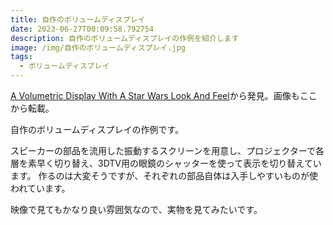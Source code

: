 ```yaml
---
title: 自作のボリュームディスプレイ
date: 2023-06-27T00:09:58.792754
description: 自作のボリュームディスプレイの作例を紹介します
image: /img/自作のボリュームディスプレイ.jpg
tags:
  - ボリュームディスプレイ
---
```

[A Volumetric Display With A Star Wars Look And Feel](https://hackaday.com/2023/06/20/a-volumetric-display-with-a-star-wars-look-and-feel/)から発見。画像もここから転載。

自作のボリュームディスプレイの作例です。

スピーカーの部品を流用した振動するスクリーンを用意し、プロジェクターで各層を素早く切り替え、3DTV用の眼鏡のシャッターを使って表示を切り替えています。
作るのは大変そうですが、それぞれの部品自体は入手しやすいものが使われています。

映像で見てもかなり良い雰囲気なので、実物を見てみたいです。



